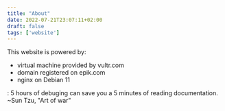 ```yaml
---
title: "About"
date: 2022-07-21T23:07:11+02:00
draft: false
tags: ['website']
---
```

This website is powered by:

 - virtual machine provided by vultr.com
 - domain registered on epik.com
 - nginx on Debian 11

: 5 hours of debuging can save you a 5 minutes of reading documentation. ~Sun Tzu, "Art of war"
